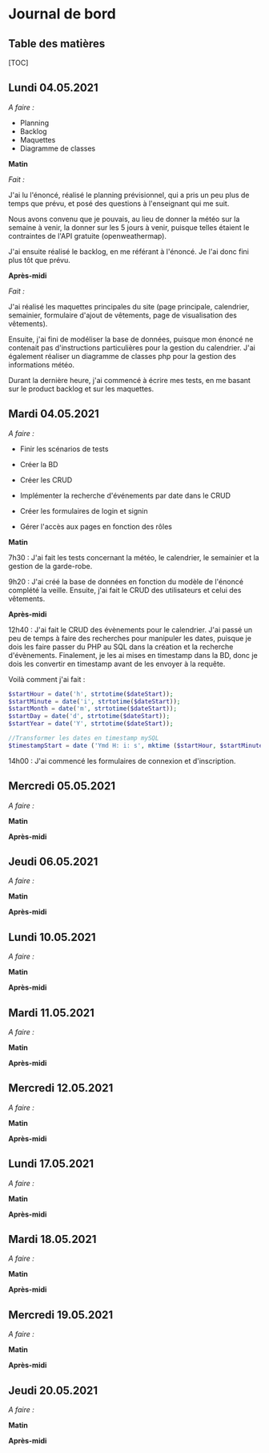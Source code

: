 
# Journal de bord

## Table des matières
[TOC]

## Lundi 04.05.2021

*A faire :*

- Planning
- Backlog
- Maquettes
- Diagramme de classes

**Matin**

*Fait :*

J'ai lu l'énoncé, réalisé le planning prévisionnel, qui a pris un peu plus de temps que prévu, et posé des questions à l'enseignant qui me suit.

Nous avons convenu que je pouvais, au lieu de donner la météo sur la semaine à venir, la donner sur les 5 jours à venir, puisque telles étaient le contraintes de l'API gratuite (openweathermap).

J'ai ensuite réalisé le backlog, en me référant à l'énoncé. Je l'ai donc fini plus tôt que prévu.

**Après-midi**

*Fait :*

J'ai réalisé les maquettes principales du site (page principale, calendrier, semainier, formulaire d'ajout de vêtements, page de visualisation des vêtements).

Ensuite, j'ai fini de modéliser la base de données, puisque mon énoncé ne contenait pas d'instructions particulières pour la gestion du calendrier. J'ai également réaliser un diagramme de classes php pour la gestion des informations météo.

Durant la dernière heure, j'ai commencé à écrire mes tests, en me basant sur le product backlog et sur les maquettes.



## Mardi 04.05.2021

*A faire :*

- Finir les scénarios de tests
- Créer la BD
- Créer les CRUD

- Implémenter la recherche d'événements par date dans le CRUD
- Créer les formulaires de login et signin
- Gérer l'accès aux pages en fonction des rôles

**Matin**

7h30 : J'ai fait les tests concernant la météo, le calendrier, le semainier et la gestion de la garde-robe. 

9h20 : J'ai créé la base de données en fonction du modèle de l'énoncé complété la veille. Ensuite, j'ai fait le CRUD des utilisateurs et celui des vêtements.

**Après-midi**

12h40 : J'ai fait le CRUD des évènements pour le calendrier. J'ai passé un peu de temps à faire des recherches pour manipuler les dates, puisque je dois les faire passer du PHP au SQL dans la création et la recherche d'évènements. Finalement, je les ai mises en timestamp dans la BD, donc je dois les convertir en timestamp avant de les envoyer à la requête. 

Voilà comment j'ai fait :

```php
$startHour = date('h', strtotime($dateStart));
$startMinute = date('i', strtotime($dateStart));
$startMonth = date('m', strtotime($dateStart));
$startDay = date('d', strtotime($dateStart));
$startYear = date('Y', strtotime($dateStart));

//Transformer les dates en timestamp mySQL
$timestampStart = date ('Ymd H: i: s', mktime ($startHour, $startMinute, 0, $startMonth, $startDay, $startYear));
```



14h00 : J'ai commencé les formulaires de connexion et d'inscription.





## Mercredi 05.05.2021

*A faire :*



**Matin**



**Après-midi**





## Jeudi 06.05.2021

*A faire :*



**Matin**



**Après-midi**



 

## Lundi 10.05.2021

*A faire :*



**Matin**



**Après-midi**



 

## Mardi 11.05.2021

*A faire :*



**Matin**



**Après-midi**





 

## Mercredi 12.05.2021

*A faire :*



**Matin**



**Après-midi**





 

## Lundi 17.05.2021

*A faire :*



**Matin**



**Après-midi**





 

## Mardi 18.05.2021

*A faire :*



**Matin**



**Après-midi**





 

## Mercredi 19.05.2021

*A faire :*



**Matin**



**Après-midi**





## Jeudi 20.05.2021

*A faire :*



**Matin**



**Après-midi**





